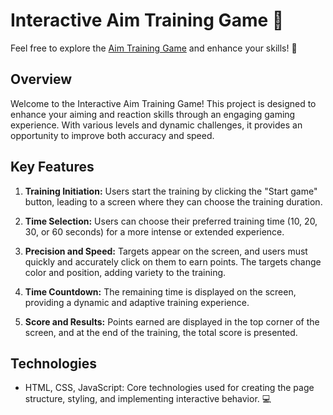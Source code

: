 # Interactive Aim Training Game 🎯

Feel free to explore the [Aim Training Game](https://blervin1.github.io/Aim-Training-Game/) and enhance your skills! 🚀

## Overview
Welcome to the Interactive Aim Training Game! This project is designed to enhance your aiming and reaction skills through an engaging gaming experience. With various levels and dynamic challenges, it provides an opportunity to improve both accuracy and speed.

## Key Features
1. **Training Initiation:** Users start the training by clicking the "Start game" button, leading to a screen where they can choose the training duration.

2. **Time Selection:** Users can choose their preferred training time (10, 20, 30, or 60 seconds) for a more intense or extended experience.

3. **Precision and Speed:** Targets appear on the screen, and users must quickly and accurately click on them to earn points. The targets change color and position, adding variety to the training.

4. **Time Countdown:** The remaining time is displayed on the screen, providing a dynamic and adaptive training experience.

5. **Score and Results:** Points earned are displayed in the top corner of the screen, and at the end of the training, the total score is presented.

## Technologies
- HTML, CSS, JavaScript: Core technologies used for creating the page structure, styling, and implementing interactive behavior. 💻
